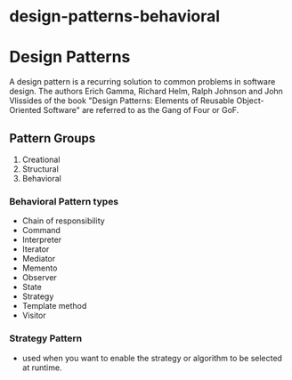 # design-patterns-behavioral
# Design Patterns
A design pattern is a recurring solution to common problems in software design. The authors Erich Gamma, Richard Helm, Ralph Johnson and John Vlissides of the book "Design Patterns: Elements of Reusable Object-Oriented Software" are referred to as the Gang of Four or GoF.

## Pattern Groups
1. Creational
2. Structural
3. Behavioral

### Behavioral Pattern types
- Chain of responsibility
- Command
- Interpreter
- Iterator
- Mediator
- Memento
- Observer
- State
- Strategy
- Template method
- Visitor

### Strategy Pattern
- used when you want to enable the strategy or algorithm to be selected at runtime.
